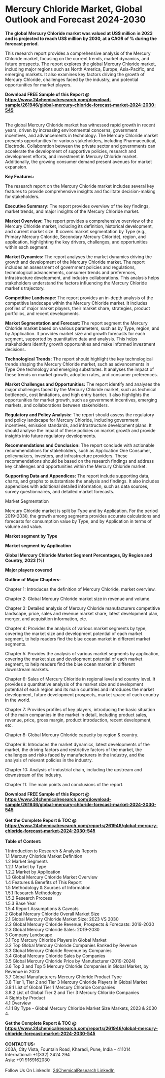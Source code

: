 <h1>Mercury Chloride Market, Global Outlook and Forecast 2024-2030</h1><p><strong>The global Mercury Chloride market was valued at US$ million in 2023 and is projected to reach US$ million by 2030, at a CAGR of % during the forecast period.</strong></p><p>
</p><p>This research report provides a comprehensive analysis of the Mercury Chloride market, focusing on the current trends, market dynamics, and future prospects. The report explores the global Mercury Chloride market, including major regions such as North America, Europe, Asia-Pacific, and emerging markets. It also examines key factors driving the growth of Mercury Chloride, challenges faced by the industry, and potential opportunities for market players.</p><div><b>Download FREE Sample of this Report @ 
            <a href="https://www.24chemicalresearch.com/download-sample/261946/global-mercury-chloride-forecast-market-2024-2030-545">
            https://www.24chemicalresearch.com/download-sample/261946/global-mercury-chloride-forecast-market-2024-2030-545</a></b></div><br><p>
The global Mercury Chloride market has witnessed rapid growth in recent years, driven by increasing environmental concerns, government incentives, and advancements in technology. The Mercury Chloride market presents opportunities for various stakeholders, including Pharmaceutical, Electrode. Collaboration between the private sector and governments can accelerate the development of supportive policies, research and development efforts, and investment in Mercury Chloride market. Additionally, the growing consumer demand present avenues for market expansion.</p><p>
<strong>Key Features:</strong></p><p>
The research report on the Mercury Chloride market includes several key features to provide comprehensive insights and facilitate decision-making for stakeholders.</p><p>
<strong>Executive Summary: </strong>The report provides overview of the key findings, market trends, and major insights of the Mercury Chloride market.</p><p>
<strong>Market Overview:</strong> The report provides a comprehensive overview of the Mercury Chloride market, including its definition, historical development, and current market size. It covers market segmentation by Type (e.g., Primary Mercury Chloride, Secondary Mercury Chloride), region, and application, highlighting the key drivers, challenges, and opportunities within each segment.</p><p>
<strong>Market Dynamics: </strong>The report analyses the market dynamics driving the growth and development of the Mercury Chloride market. The report includes an assessment of government policies and regulations, technological advancements, consumer trends and preferences, infrastructure development, and industry collaborations. This analysis helps stakeholders understand the factors influencing the Mercury Chloride market's trajectory.</p><p>
<strong>Competitive Landscape: </strong>The report provides an in-depth analysis of the competitive landscape within the Mercury Chloride market. It includes profiles of major market players, their market share, strategies, product portfolios, and recent developments.</p><p>
<strong>Market Segmentation and Forecast: </strong>The report segment the Mercury Chloride market based on various parameters, such as by Type, region, and by Application. It provides market size and growth forecasts for each segment, supported by quantitative data and analysis. This helps stakeholders identify growth opportunities and make informed investment decisions.</p><p>
<strong>Technological Trends:</strong> The report should highlight the key technological trends shaping the Mercury Chloride market, such as advancements in Type One technology and emerging substitutes. It analyses the impact of these trends on market growth, adoption rates, and consumer preferences.</p><p>
<strong>Market Challenges and Opportunities:</strong> The report identify and analyses the major challenges faced by the Mercury Chloride market, such as technical bottleneck, cost limitations, and high entry barrier. It also highlights the opportunities for market growth, such as government incentives, emerging markets, and collaborations between stakeholders.</p><p>
<strong>Regulatory and Policy Analysis:</strong> The report should assess the regulatory and policy landscape for Mercury Chloride, including government incentives, emission standards, and infrastructure development plans. It should analyse the impact of these policies on market growth and provide insights into future regulatory developments.</p><p>
<strong>Recommendations and Conclusion:</strong> The report conclude with actionable recommendations for stakeholders, such as Application One Consumer, policymakers, investors, and infrastructure providers. These recommendations should be based on the research findings and address key challenges and opportunities within the Mercury Chloride market.</p><p>
<strong>Supporting Data and Appendices:</strong> The report include supporting data, charts, and graphs to substantiate the analysis and findings. It also includes appendices with additional detailed information, such as data sources, survey questionnaires, and detailed market forecasts.</p><p>
Market Segmentation</p><p>
Mercury Chloride market is split by Type and by Application. For the period 2019-2030, the growth among segments provides accurate calculations and forecasts for consumption value by Type, and by Application in terms of volume and value.</p><p>
<strong>Market segment by Type</strong></p><p>
</p><p>
</p><p><strong>Market segment by Application</strong></p><p>
</p><p>
</p><p><strong>Global Mercury Chloride Market Segment Percentages, By Region and Country, 2023 (%)</strong></p><p>
</p><p>
</p><p><strong>Major players covered</strong></p><p>
</p><p>
</p><p><strong>Outline of Major Chapters:</strong></p><p>
Chapter 1: Introduces the definition of Mercury Chloride, market overview.</p><p>
Chapter 2: Global Mercury Chloride market size in revenue and volume.</p><p>
Chapter 3: Detailed analysis of Mercury Chloride manufacturers competitive landscape, price, sales and revenue market share, latest development plan, merger, and acquisition information, etc.</p><p>
Chapter 4: Provides the analysis of various market segments by type, covering the market size and development potential of each market segment, to help readers find the blue ocean market in different market segments.</p><p>
Chapter 5: Provides the analysis of various market segments by application, covering the market size and development potential of each market segment, to help readers find the blue ocean market in different downstream markets.</p><p>
Chapter 6: Sales of Mercury Chloride in regional level and country level. It provides a quantitative analysis of the market size and development potential of each region and its main countries and introduces the market development, future development prospects, market space of each country in the world.</p><p>
Chapter 7: Provides profiles of key players, introducing the basic situation of the main companies in the market in detail, including product sales, revenue, price, gross margin, product introduction, recent development, etc.</p><p>
Chapter 8: Global Mercury Chloride capacity by region &amp; country.</p><p>
Chapter 9: Introduces the market dynamics, latest developments of the market, the driving factors and restrictive factors of the market, the challenges and risks faced by manufacturers in the industry, and the analysis of relevant policies in the industry.</p><p>
Chapter 10: Analysis of industrial chain, including the upstream and downstream of the industry.</p><p>
Chapter 11: The main points and conclusions of the report.</p><div><b>Download FREE Sample of this Report @ 
            <a href="https://www.24chemicalresearch.com/download-sample/261946/global-mercury-chloride-forecast-market-2024-2030-545">
            https://www.24chemicalresearch.com/download-sample/261946/global-mercury-chloride-forecast-market-2024-2030-545</a></b></div><br><div><b>Get the Complete Report & TOC @ 
            <a href="https://www.24chemicalresearch.com/reports/261946/global-mercury-chloride-forecast-market-2024-2030-545">
            https://www.24chemicalresearch.com/reports/261946/global-mercury-chloride-forecast-market-2024-2030-545</a></b></div><br>
            <b>Table of Content:</b><p>1 Introduction to Research & Analysis Reports<br />
    1.1 Mercury Chloride Market Definition<br />
    1.2 Market Segments<br />
        1.2.1 Market by Type<br />
        1.2.2 Market by Application<br />
    1.3 Global Mercury Chloride Market Overview<br />
    1.4 Features & Benefits of This Report<br />
    1.5 Methodology & Sources of Information<br />
        1.5.1 Research Methodology<br />
        1.5.2 Research Process<br />
        1.5.3 Base Year<br />
        1.5.4 Report Assumptions & Caveats<br />
2 Global Mercury Chloride Overall Market Size<br />
    2.1 Global Mercury Chloride Market Size: 2023 VS 2030<br />
    2.2 Global Mercury Chloride Revenue, Prospects & Forecasts: 2019-2030<br />
    2.3 Global Mercury Chloride Sales: 2019-2030<br />
3 Company Landscape<br />
    3.1 Top Mercury Chloride Players in Global Market<br />
    3.2 Top Global Mercury Chloride Companies Ranked by Revenue<br />
    3.3 Global Mercury Chloride Revenue by Companies<br />
    3.4 Global Mercury Chloride Sales by Companies<br />
    3.5 Global Mercury Chloride Price by Manufacturer (2019-2024)<br />
    3.6 Top 3 and Top 5 Mercury Chloride Companies in Global Market, by Revenue in 2023<br />
    3.7 Global Manufacturers Mercury Chloride Product Type<br />
    3.8 Tier 1, Tier 2 and Tier 3 Mercury Chloride Players in Global Market<br />
        3.8.1 List of Global Tier 1 Mercury Chloride Companies<br />
        3.8.2 List of Global Tier 2 and Tier 3 Mercury Chloride Companies<br />
4 Sights by Product<br />
    4.1 Overview<br />
        4.1.1 By Type - Global Mercury Chloride Market Size Markets, 2023 & 2030<br />
        4.</p><div><b>Get the Complete Report & TOC @ 
            <a href="https://www.24chemicalresearch.com/reports/261946/global-mercury-chloride-forecast-market-2024-2030-545">
            https://www.24chemicalresearch.com/reports/261946/global-mercury-chloride-forecast-market-2024-2030-545</a></b></div><br><b>CONTACT US:</b><br>
            203A, City Vista, Fountain Road, Kharadi, Pune, India - 411014<br>
            International: +1(332) 2424 294<br>
            Asia: +91 9169162030 <br><br>
            Follow Us On LinkedIn: <a href="https://www.linkedin.com/company/24chemicalresearch/">24ChemicalResearch LinkedIn</a>